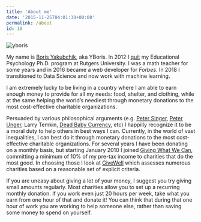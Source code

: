 ```yaml
---
title: 'About me'
date: '2015-11-25T04:01:30+00:00'
permalink: /about
id: 10
---
```

![yboris](/img/yboris.jpg)

My name is [Boris Yakubchik](http://yboris.com/social/), aka YBoris. In 2012 I [quit](http://yboris.com/quitting/) my Educational Psychology Ph.D. program at Rutgers University. I was a math teacher for some years and in 2016 became a web developer for *Forbes*. In 2018 I transitioned to Data Science and now work with machine learning.

I am extremely lucky to be living in a country where I am able to earn enough money to provide for all my needs: food, shelter, and clothing, while at the same helping the world’s neediest through monetary donations to the most cost-effective charitable organizations.

Persuaded by various philosophical arguments (e.g. [Peter Singer](http://www.amazon.com/Life-You-Can-Save-Poverty/dp/1400067103/ref=sr_1_1?ie=UTF8&s=books&qid=1271310762&sr=8-1), [Peter Unger](http://www.amazon.com/Living-High-Letting-Die-Innocence/dp/0195108590/ref=sr_1_1?ie=UTF8&s=books&qid=1271310809&sr=8-1), Larry Temkin, [Dead Baby Currency](http://www.raikoth.net/deadchild.html), etc) I happilly recognize it to be a moral duty to help others in best ways I can. Currently, in the world of vast inequalities, I can best do it through monetary donations to the most cost-effective charitable organizations. For several years I have been donating on a monthly basis, but starting January 2010 I joined [Giving What We Can](http://www.givingwhatwecan.org/), committing a minimum of 10% of my pre-tax income to charities that do the most good. In choosing those I look at [GiveWell](http://www.givewell.org/charities/top-charities) which assesses numerous charities based on a reasonable set of explicit criteria.

If you are uneasy about giving a lot of your money, I suggest you try giving small amounts regularly. Most charities allow you to set up a recurring monthly donation. If you work even just 20 hours per week, take what you earn from one hour of that and donate it! You can think that during that one hour of work you are working to help someone else, rather than saving some money to spend on yourself.
